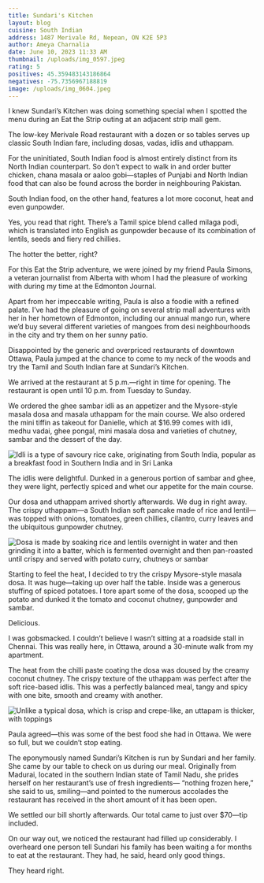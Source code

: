 ```yaml
---
title: Sundari's Kitchen
layout: blog
cuisine: South Indian
address: 1487 Merivale Rd, Nepean, ON K2E 5P3
author: Ameya Charnalia
date: June 10, 2023 11:33 AM
thumbnail: /uploads/img_0597.jpeg
rating: 5
positives: 45.359483143186864
negatives: -75.7356967188819
image: /uploads/img_0604.jpeg
---
```

I knew Sundari’s Kitchen was doing something special when I spotted the menu during an Eat the Strip outing at an adjacent strip mall gem.

The low-key Merivale Road restaurant with a dozen or so tables serves up classic South Indian fare, including dosas, vadas, idlis and uthappam. 

For the uninitiated, South Indian food is almost entirely distinct from its North Indian counterpart. So don’t expect to walk in and order butter chicken, chana masala or aaloo gobi—staples of Punjabi and North Indian food that can also be found across the border in neighbouring Pakistan.

South Indian food, on the other hand, features a lot more coconut, heat and even gunpowder.

Yes, you read that right. There’s a Tamil spice blend called milaga podi, which is translated into English as gunpowder because of its combination of lentils, seeds and fiery red chillies. 

The hotter the better, right?

For this Eat the Strip adventure, we were joined by my friend Paula Simons, a veteran journalist from Alberta with whom I had the pleasure of working with during my time at the Edmonton Journal. 

Apart from her impeccable writing, Paula is also a foodie with a refined palate. I’ve had the pleasure of going on several strip mall adventures with her in her hometown of Edmonton, including our annual mango run, where we’d buy several different varieties of mangoes from desi neighbourhoods in the city and try them on her sunny patio.

Disappointed by the generic and overpriced restaurants of downtown Ottawa, Paula jumped at the chance to come to my neck of the woods and try the Tamil and South Indian fare at Sundari’s Kitchen.

We arrived at the restaurant at 5 p.m.—right in time for opening. The restaurant is open until 10 p.m. from Tuesday to Sunday.

We ordered the ghee sambar idli as an appetizer and the Mysore-style masala dosa and masala uthappam for the main course. We also ordered the mini tiffin as takeout for Danielle, which at $16.99 comes with idli, medhu vadai, ghee pongal, mini masala dosa and varieties of chutney, sambar and the dessert of the day.

![Idli is a type of savoury rice cake, originating from South India, popular as a breakfast food in Southern India and in Sri Lanka ](/uploads/img_0595.jpeg "Idli")

The idlis were delightful. Dunked in a generous portion of sambar and ghee, they were light, perfectly spiced and whet our appetite for the main course.

Our dosa and uthappam arrived shortly afterwards. We dug in right away. The crispy uthappam—a South Indian soft pancake made of rice and lentil—was topped with onions, tomatoes, green chillies, cilantro, curry leaves and the ubiquitous gunpowder chutney.

![Dosa is made by soaking rice and lentils overnight in water and then grinding it into a batter, which is fermented overnight and then pan-roasted until crispy and served with potato curry, chutneys or sambar](/uploads/img_0597.jpeg "Mysore masala dosa")

Starting to feel the heat, I decided to try the crispy Mysore-style masala dosa. It was huge—taking up over half the table. Inside was a generous stuffing of spiced potatoes. I tore apart some of the dosa, scooped up the potato and dunked it the tomato and coconut chutney, gunpowder and sambar. 

Delicious.

I was gobsmacked. I couldn’t believe I wasn’t sitting at a roadside stall in Chennai. This was really here, in Ottawa, around a 30-minute walk from my apartment.

The heat from the chilli paste coating the dosa was doused by the creamy coconut chutney. The crispy texture of the uthappam was perfect after the soft rice-based idlis. This was a perfectly balanced meal, tangy and spicy with one bite, smooth and creamy with another.

![Unlike a typical dosa, which is crisp and crepe-like, an uttapam is thicker, with toppings](/uploads/img_0600.jpeg "Utthappam")

Paula agreed—this was some of the best food she had in Ottawa. We were so full, but we couldn’t stop eating. 

The eponymously named Sundari’s Kitchen is run by Sundari and her family. She came by our table to check on us during our meal. Originally from Madurai, located in the southern Indian state of Tamil Nadu, she prides herself on her restaurant’s use of fresh ingredients— “nothing frozen here,” she said to us, smiling—and pointed to the numerous accolades the restaurant has received in the short amount of it has been open.

We settled our bill shortly afterwards. Our total came to just over $70—tip included. 

On our way out, we noticed the restaurant had filled up considerably. I overheard one person tell Sundari his family has been waiting a for months to eat at the restaurant. They had, he said, heard only good things.

They heard right.